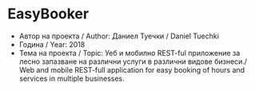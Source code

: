 # EasyBooker

* Автор на проекта / Author: Даниел Туечки / Daniel Tuechki
* Година / Year: 2018
* Тема на проекта / Topic: Уеб и мобилно REST-ful приложение за лесно запазване на различни услуги в различни видове бизнеси./
Web and mobile REST-full application for easy booking of hours and services in multiple businesses.
